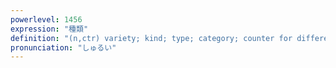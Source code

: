 ```yaml
---
powerlevel: 1456
expression: "種類"
definition: "(n,ctr) variety; kind; type; category; counter for different sorts of things; (P)"
pronunciation: "しゅるい"
---
```


